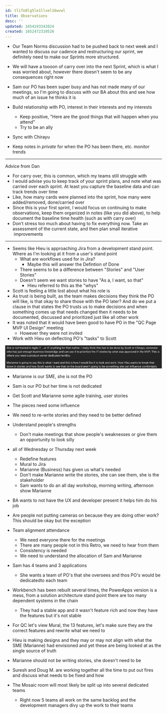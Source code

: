 ```yaml
---
id: tlifo8lg5le1llxel16wvwl
title: Observations
desc: ''
updated: 1654193342024
created: 1652472310526
---
```


- Our Team Norms discussion had to be pushed back to next week and I wanted to discuss our cadence and restructuring our sprint, we definitely need to make our Sprints more structured.

- We will have a toooon of carry over into the next Sprint, which is what I was worried about, however there doesn't seem to be any consequences right now

- Sam our PO has been super busy and has not made many of our meetings, so I'm going to discuss with our BA about this and see how much of an issue he thinks it is

- Build relationship with PO, interest in their interests and my interests
  - Keep positive, "Here are the good things that will happen when you attend"
  - Try to be an ally
- Sync with Chirayu
- Keep notes in *private* for when the PO has been there, etc. monitor trends

---
Advice from Dan
- For carry over, this is common, which my teams still struggle with
- I would advise you to keep track of your sprint plans, and note what was carried over each sprint. At least you capture the baseline data and can track trends over time
- Like, how many cards were planned into the sprint, how many were added/removed, done/carried over
- Since this is your first sprint, I would focus on continuing to make observations, keep them organized in notes (like you did above), to help document the baseline time health (such as with carry over)
- Don’t stress too much about having to fix everything now. Take an assessment of the current state, and then plan small iterative  improvements
---
- Seems like Hieu is approaching Jira from a development stand point. Where as I'm looking at it from a user's stand point
  - What are workflows used for in Jira?
    - Maybe this will answer the Defintion of Done
  - There seems to be a difference between "Stories" and "User Stories" 
  - Doesn't seem we want stories to have "As a, I want, so that"
    - Hieu referred to this as the "whys"
- Scott is feeling a little lost about what his role is
- As trust is being built, as the team makes decisions they think the PO will like, is that okay to share those with the PO later? And do we put a clause in that states the PO trusts us to make decisions and when something comes up that needs changed then it needs to be documented, discussed and prioritized just like all other work
- It was noted that it would have been good to have PO in the "QC Page MVP UI Design" meeting
  - However they were not invited
- Work with Hieu on deflecting PO's "tasks" to Scott

![](/assets/images/2022-05-24-16-27-33.png)
- Marianne is our SME, she is not the PO
- Sam is our PO but her time is not dedicated
- Get Scott and Marianne some agile training, user stories 
- The pieces need some influence
- We need to re-write stories and they need to be better defined
- Understand people's strengths
  - Don't make meetings that show people's weaknesses or give them an opportunity to look silly

- all of Wednesday or Thursday next week
  - Redefine features
  - Mural to Jira
  - Marianne (Business) has given us what's needed 
  - Don't make Marianne write the stories, she can see them, she is the stakeholder
  - Sam wants to do an all day workshop, morning writing, afternoon show Marianne
- BA wants to not have the UX and developer present it helps him do his job

- Are people not putting cameras on because they are doing other work? This should be okay but the exception

- Team alignment attendance
  - We need everyone there for the meetings
  - There are many people not in this Retro, we need to hear from them
  - Consistency is needed 
  - We need to understand the allocation of Sam and Marianne

- Sam has 4 teams and 3 applications
  - She wants a team of PO's that she oversees and thos PO's would be dedicatedto each team
- Workbench has been rebuilt several times, the PowerApps version is a mess, from a solution architecture stand point there are too many dependent systems in the chain
  - They had a stable app and it wasn't feature rich and now they have the features but it's not stable
- For QC let's view Mural, the 13 features, let's make sure they are the correct features and rewrite what we need to
- Hieu is making designs and they may or may not align with what the SME (Marianne) had envisioned and yet these are being looked at as the single source of truth
- Marianne should not be writing stories, she doesn't need to be
- Suresh and Doug M. are working together all the time to put out fires and discuss what needs to be fixed and how
- The Mosaic room will most likely be split up into several dedicated teams
  - Right now 5 teams all work on the same backlog and the development managers divy up the work to their teams